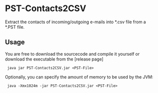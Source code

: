 # PST-Contacts2CSV
Extract the contacts of incoming/outgoing e-mails into *.csv file from a *.PST file.

## Usage
You are free to download the sourcecode and compile it yourself or download the executable from the [release page]

``` java jar PST-Contacts2CSV.jar <PST-File>```

Optionally, you can specify the amount of memory to be used by the JVM:

``` java -Xmx1024m -jar PST-Contacts2CSV.jar <PST-File>```
